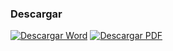 
### Descargar

<a href="#"><img src="../imagenes/icono-word.png" alt="Descargar Word"></a> <a href="reglamento-interior-dgsppc.pdf"><img src="../imagenes/icono-pdf.png" alt="Descargar PDF"></a>
